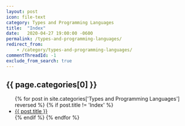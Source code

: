 ```yaml
---
layout: post
icon: file-text
category: Types and Programming Languages
title:  "Index"
date:   2020-04-27 19:00:00 -0600
permalink: /types-and-programming-languages/
redirect_from:
    - /category/types-and-programming-languages/
commentThreadId: -1
exclude_from_search: true
---
```


## {{ page.categories[0] }}

<ul>
    {% for post in site.categories['Types and Programming Languages'] reversed %}
        {% if post.title != 'Index' %}
        <li><a href='{{ post.url }}'>{{ post.title }}</a></li>
        {% endif %}
    {% endfor %}
</ul>
